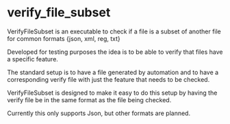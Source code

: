 # verify_file_subset
VerifyFileSubset is an executable to check if a file is a subset of another file for common formats {json, xml, reg, txt}

Developed for testing purposes the idea is to be able to verify that files have a specific feature.

The standard setup is to have a file generated by automation and to have a corresponding verify file with just the feature that needs to be checked.

VerifyFileSubset is designed to make it easy to do this setup by having the verify file be in the same format as the file being checked.


Currently this only supports Json, but other formats are planned.


